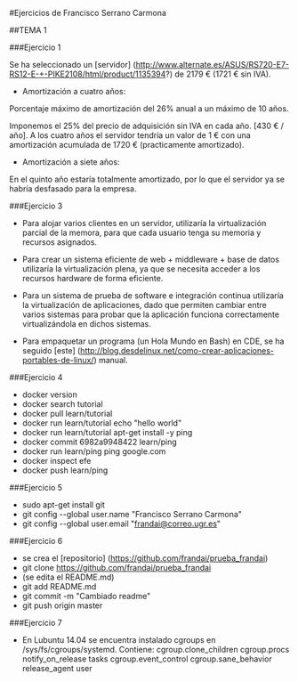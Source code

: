 #Ejercicios de Francisco Serrano Carmona

##TEMA 1

###Ejercicio 1

Se ha seleccionado un [servidor] (http://www.alternate.es/ASUS/RS720-E7-RS12-E-+-PIKE2108/html/product/1135394?) de 2179 € (1721 € sin IVA).

* Amortización a cuatro años:

Porcentaje máximo de amortización del 26% anual a un máximo de 10 años.

Imponemos el 25% del precio de adquisición sin IVA en cada año. [430 € / año]. A los cuatro años el servidor tendría un valor de 1 € con una amortización acumulada de 1720 € (practicamente amortizado).

* Amortización a siete años:

 En el quinto año estaría totalmente amortizado, por lo que el servidor ya se habría desfasado para la empresa.

###Ejercicio 3

* Para alojar varios clientes en un servidor, utilizaría la virtualización parcial de la memora, para que cada usuario tenga su memoria y recursos asignados.

* Para crear un sistema eficiente de web + middleware + base de datos utilizaría la virtualización plena, ya que se necesita acceder a los recursos hardware de forma eficiente.

* Para un sistema de prueba de software e integración continua utilizaría la virtualización de aplicaciones, dado que permiten cambiar entre varios sistemas para probar que la aplicación funciona correctamente virtualizándola en dichos sistemas.

* Para empaquetar un programa (un Hola Mundo en Bash) en CDE, se ha seguido [este] (http://blog.desdelinux.net/como-crear-aplicaciones-portables-de-linux/) manual.

###Ejercicio 4

* docker version
* docker search tutorial
* docker pull learn/tutorial
* docker run learn/tutorial echo "hello world"
* docker run learn/tutorial apt-get install -y ping
* docker commit 6982a9948422 learn/ping
* docker run learn/ping ping google.com
* docker inspect efe
* docker push learn/ping

###Ejercicio 5

* sudo apt-get install git
* git config --global user.name "Francisco Serrano Carmona"
* git config --global user.email "frandai@correo.ugr.es"

###Ejercicio 6

* se crea el [repositorio] (https://github.com/frandai/prueba_frandai)
* git clone https://github.com/frandai/prueba_frandai
* (se edita el README.md)
* git add README.md
* git commit -m "Cambiado readme"
* git push origin master

###Ejercicio 7

* En Lubuntu 14.04 se encuentra instalado cgroups en /sys/fs/cgroups/systemd. Contiene:
cgroup.clone_children  cgroup.procs          notify_on_release  tasks
cgroup.event_control   cgroup.sane_behavior  release_agent      user



